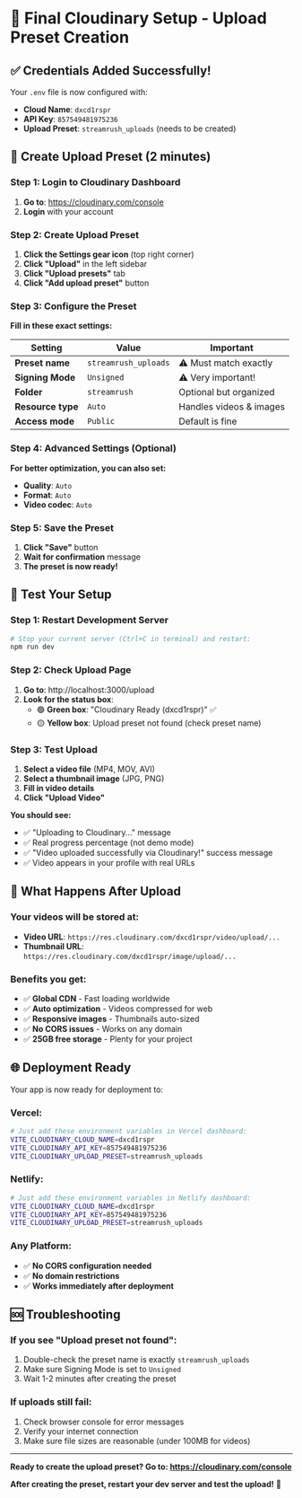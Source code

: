 # 🎯 Final Cloudinary Setup - Upload Preset Creation

## ✅ Credentials Added Successfully!

Your `.env` file is now configured with:
- **Cloud Name**: `dxcd1rspr`
- **API Key**: `857549481975236`
- **Upload Preset**: `streamrush_uploads` (needs to be created)

## 🔧 Create Upload Preset (2 minutes)

### Step 1: Login to Cloudinary Dashboard

1. **Go to**: https://cloudinary.com/console
2. **Login** with your account

### Step 2: Create Upload Preset

1. **Click the Settings gear icon** (top right corner)
2. **Click "Upload"** in the left sidebar
3. **Click "Upload presets"** tab
4. **Click "Add upload preset"** button

### Step 3: Configure the Preset

**Fill in these exact settings:**

| Setting | Value | Important |
|---------|-------|-----------|
| **Preset name** | `streamrush_uploads` | ⚠️ Must match exactly |
| **Signing Mode** | `Unsigned` | ⚠️ Very important! |
| **Folder** | `streamrush` | Optional but organized |
| **Resource type** | `Auto` | Handles videos & images |
| **Access mode** | `Public` | Default is fine |

### Step 4: Advanced Settings (Optional)

**For better optimization, you can also set:**

- **Quality**: `Auto`
- **Format**: `Auto`
- **Video codec**: `Auto`

### Step 5: Save the Preset

1. **Click "Save"** button
2. **Wait for confirmation** message
3. **The preset is now ready!**

## 🧪 Test Your Setup

### Step 1: Restart Development Server

```bash
# Stop your current server (Ctrl+C in terminal) and restart:
npm run dev
```

### Step 2: Check Upload Page

1. **Go to**: http://localhost:3000/upload
2. **Look for the status box**:
   - 🟢 **Green box**: "Cloudinary Ready (dxcd1rspr)" ✅
   - 🟡 **Yellow box**: Upload preset not found (check preset name)

### Step 3: Test Upload

1. **Select a video file** (MP4, MOV, AVI)
2. **Select a thumbnail image** (JPG, PNG)
3. **Fill in video details**
4. **Click "Upload Video"**

**You should see:**
- ✅ "Uploading to Cloudinary..." message
- ✅ Real progress percentage (not demo mode)
- ✅ "Video uploaded successfully via Cloudinary!" success message
- ✅ Video appears in your profile with real URLs

## 🚀 What Happens After Upload

### Your videos will be stored at:
- **Video URL**: `https://res.cloudinary.com/dxcd1rspr/video/upload/...`
- **Thumbnail URL**: `https://res.cloudinary.com/dxcd1rspr/image/upload/...`

### Benefits you get:
- ✅ **Global CDN** - Fast loading worldwide
- ✅ **Auto optimization** - Videos compressed for web
- ✅ **Responsive images** - Thumbnails auto-sized
- ✅ **No CORS issues** - Works on any domain
- ✅ **25GB free storage** - Plenty for your project

## 🌐 Deployment Ready

Your app is now ready for deployment to:

### Vercel:
```bash
# Just add these environment variables in Vercel dashboard:
VITE_CLOUDINARY_CLOUD_NAME=dxcd1rspr
VITE_CLOUDINARY_API_KEY=857549481975236
VITE_CLOUDINARY_UPLOAD_PRESET=streamrush_uploads
```

### Netlify:
```bash
# Just add these environment variables in Netlify dashboard:
VITE_CLOUDINARY_CLOUD_NAME=dxcd1rspr
VITE_CLOUDINARY_API_KEY=857549481975236
VITE_CLOUDINARY_UPLOAD_PRESET=streamrush_uploads
```

### Any Platform:
- ✅ **No CORS configuration needed**
- ✅ **No domain restrictions**
- ✅ **Works immediately after deployment**

## 🆘 Troubleshooting

### If you see "Upload preset not found":
1. Double-check the preset name is exactly `streamrush_uploads`
2. Make sure Signing Mode is set to `Unsigned`
3. Wait 1-2 minutes after creating the preset

### If uploads still fail:
1. Check browser console for error messages
2. Verify your internet connection
3. Make sure file sizes are reasonable (under 100MB for videos)

---

**Ready to create the upload preset? Go to: https://cloudinary.com/console**

**After creating the preset, restart your dev server and test the upload!** 🎉